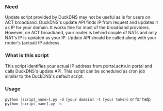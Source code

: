 ### Need
Update script provided by DuckDNS may not be useful as is for users on ACT broadband. DuckDNS's update API finds IP from request and updates it as IP for your domain. It works fine for most of the broadband providers. However, on ACT broadband, your router is behind couple of NATs and only NAT's IP is updated as your IP. Update API should be called along with your router's (actual) IP address.

### What is this script
This script identifies your actual IP address from portal.acttv.in portal and calls DuckDNS's update API. This script can be scheduled as cron job similar to the DuckDNS's default script.

### Usage
```python [script_name>].py -d [your domain] -t [your token]```
or for help
```python [script_name].py -h```
